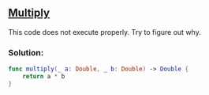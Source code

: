 ## [Multiply](https://www.codewars.com/kata/50654ddff44f800200000004/train/swift)

This code does not execute properly. Try to figure out why.

### Solution:
```swift
func multiply(_ a: Double, _ b: Double) -> Double {
    return a * b
}
```
